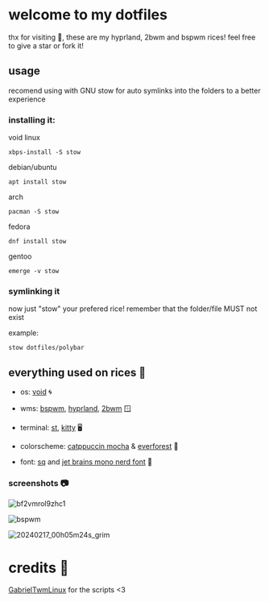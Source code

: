# welcome to my dotfiles
thx for visiting 🩷, these are my hyprland, 2bwm and bspwm rices! feel free to give a star or fork it!

## usage
recomend using with GNU stow for auto symlinks into the folders to a better experience

### installing it:

void linux

```sh-session
xbps-install -S stow
```

debian/ubuntu

```sh-session
apt install stow
```

arch

```sh-session
pacman -S stow
```

fedora

```sh-session
dnf install stow
```

gentoo

```sh-session
emerge -v stow
```


### symlinking it 
now just "stow" your prefered rice! remember that the folder/file MUST not exist

example:
```sh-session
stow dotfiles/polybar
```

## everything used on rices 🌊

+ os: [void](voidlinux.org) 🌀

+ wms: [bspwm](https://github.com/baskerville/bspwm), [hyprland](https://hyprland.org/), [2bwm](https://github.com/venam/2bwm) 🪟

+ terminal: [st](https://github.com/siduck/st), [kitty](https://sw.kovidgoyal.net/kitty/) 🖥️

+ colorscheme: [catppuccin mocha](https://github.com/catppuccin/catppuccin) & [everforest](https://github.com/sainnhe/everforest) 🎨

+ font: [sq](https://github.com/leahneukirchen/sq) and [jet brains mono nerd font](https://www.nerdfonts.com/) 🌟



### screenshots 📷
![bf2vmrol9zhc1](https://github.com/yusamock/dotfiles/assets/141967852/fd07a95b-e53f-4003-9218-acb9d3271245)

![bspwm](https://github.com/yusamock/dotfiles/assets/141967852/389ecaee-3758-4e21-abb7-e5ad51b03b2c)

![20240217_00h05m24s_grim](https://github.com/yusamock/dotfiles/assets/141967852/569465d5-d977-4aa0-9d7f-22947f65d6b1)



# credits 💌

[GabrielTwmLinux](https://github.com/GabrielTWMlinux) for the scripts <3
